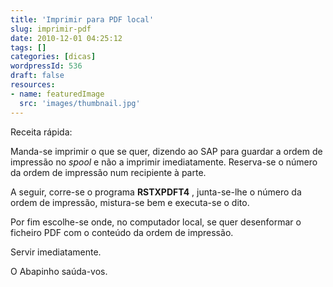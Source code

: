```yaml
---
title: 'Imprimir para PDF local'
slug: imprimir-pdf
date: 2010-12-01 04:25:12
tags: []
categories: [dicas]
wordpressId: 536
draft: false
resources:
- name: featuredImage
  src: 'images/thumbnail.jpg'
---
```

Receita rápida:

Manda-se imprimir o que se quer, dizendo ao SAP para guardar a ordem de impressão no _spool_ e não a imprimir imediatamente. Reserva-se o número da ordem de impressão num recipiente à parte.

A seguir, corre-se o programa **RSTXPDFT4** , junta-se-lhe o número da ordem de impressão, mistura-se bem e executa-se o dito.

Por fim escolhe-se onde, no computador local, se quer desenformar o ficheiro PDF com o conteúdo da ordem de impressão.

Servir imediatamente.

O Abapinho saúda-vos.
